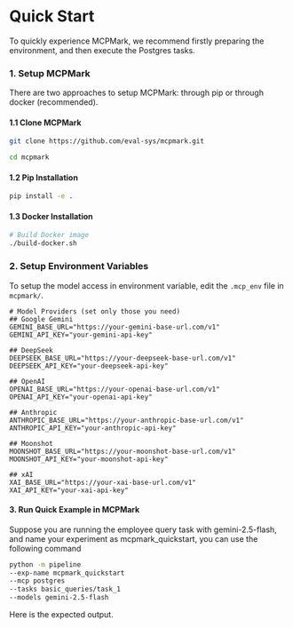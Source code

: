 # Quick Start
To quickly experience MCPMark, we recommend firstly preparing the environment, and then execute the Postgres tasks.

### 1. Setup MCPMark
There are two approaches to setup MCPMark: through pip or through docker (recommended).

#### 1.1 Clone MCPMark
```bash
git clone https://github.com/eval-sys/mcpmark.git

cd mcpmark
```

#### 1.2 Pip Installation
```bash
pip install -e .
```

#### 1.3 Docker Installation
```bash
# Build Docker image
./build-docker.sh
```

### 2. Setup Environment Variables
To setup the model access in environment variable, edit the `.mcp_env` file in `mcpmark/`.

```env
# Model Providers (set only those you need)
## Google Gemini
GEMINI_BASE_URL="https://your-gemini-base-url.com/v1"
GEMINI_API_KEY="your-gemini-api-key"

## DeepSeek
DEEPSEEK_BASE_URL="https://your-deepseek-base-url.com/v1"
DEEPSEEK_API_KEY="your-deepseek-api-key"

## OpenAI
OPENAI_BASE_URL="https://your-openai-base-url.com/v1"
OPENAI_API_KEY="your-openai-api-key"

## Anthropic
ANTHROPIC_BASE_URL="https://your-anthropic-base-url.com/v1"
ANTHROPIC_API_KEY="your-anthropic-api-key"

## Moonshot
MOONSHOT_BASE_URL="https://your-moonshot-base-url.com/v1"
MOONSHOT_API_KEY="your-moonshot-api-key"

## xAI
XAI_BASE_URL="https://your-xai-base-url.com/v1"
XAI_API_KEY="your-xai-api-key"
```

#### 3. Run Quick Example in MCPMark
Suppose you are running the employee query task with gemini-2.5-flash, and name your experiment as mcpmark_quickstart, you can use the following command

```bash
python -m pipeline 
--exp-name mcpmark_quickstart
--mcp postgres 
--tasks basic_queries/task_1
--models gemini-2.5-flash
```

Here is the expected output.



